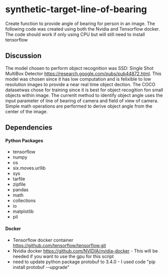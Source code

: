 # synthetic-target-line-of-bearing

Create function to provide angle of bearing for person in an image. The following code was created using both the Nvidia and Tensorflow docker. The code should work if only using CPU but will still need to install tensorflow

## Discussion
The model chosen to perform object recognition was SSD: Single Shot MultiBox Detector https://research.google.com/pubs/pub44872.html. This model was chosen since it has low computation and is felixible to low resolution images to provide a near real time object dection. The COCO datasetwas chose for training since it is best for object recogition fon small objects within image. The currenlt method to identify object angle uses the input parameter of line of bearing of camera and field of view of camera. Simple math operations are performed to derive object angle from the center of the image.

## Dependencies

#### Python Packages

* tensorflow
* numpy 
* os
* six.moves.urllib
* sys
* tarfile
* zipfile
* pandas
* math
* collections
* io
* matplotlib
* pil

#### Docker

* Tensorflow docker container https://github.com/tensorflow/tensorflow.git
* Nvidia docker https://github.com/NVIDIA/nvidia-docker
        - This will be needed if you want to use the gpu for this script
* need to update python package protobuf to 3.4.0 - I used code "pip install protobuf --upgrade"  

